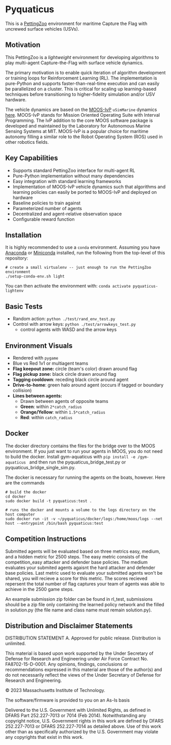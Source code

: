# Pyquaticus
This is a [PettingZoo](https://pettingzoo.farama.org/) environment for maritime Capture the Flag with uncrewed surface vehicles (USVs).

## Motivation
This PettingZoo is a _lightweight_ environment for developing algorithms to play multi-agent Capture-the-Flag with surface vehicle dynamics.

The primary motivation is to enable quick iteration of algorithm development or training loops for Reinforcement Learning (RL). The implementation is pure-Python and supports faster-than-real-time execution and can easily be parallelized on a cluster. This is critical for scaling up learning-based techniques before transitioning to higher-fidelity simulation and/or USV hardware.

The vehicle dynamics are based on the [MOOS-IvP](https://oceanai.mit.edu/moos-ivp/pmwiki/pmwiki.php?n=Main.HomePage) `uSimMarine` dynamics [here](https://oceanai.mit.edu/ivpman/pmwiki/pmwiki.php?n=IvPTools.USimMarine). MOOS-IvP stands for Mission Oriented Operating Suite with Interval Programming. The IvP addition to the core MOOS software package is developed and maintained by the Laboratory for Autonomous Marine Sensing Systems at MIT. MOOS-IvP is a popular choice for maritime autonomy filling a similar role to the Robot Operating System (ROS) used in other robotics fields.

## Key Capabilities
* Supports standard PettingZoo interface for multi-agent RL
* Pure-Python implementation without many dependencies
* Easy integration with standard learning frameworks
* Implementation of MOOS-IvP vehicle dynamics such that algorithms and learning policies can easily be ported to MOOS-IvP and deployed on hardware
* Baseline policies to train against
* Parameterized number of agents
* Decentralized and agent-relative observation space
* Configurable reward function

## Installation
It is highly recommended to use a `conda` environment. Assuming you have [Anaconda](https://www.anaconda.com/) or [Miniconda](https://docs.conda.io/en/latest/miniconda.html) installed, run the following from the top-level of this repository:

```
# create a small virtualenv -- just enough to run the PettingZoo environment
./setup-conda-env.sh light
```

You can then activate the environment with: `conda activate pyquaticus-lightenv`

## Basic Tests

* Random action: `python ./test/rand_env_test.py`
* Control with arrow keys: `python ./test/arrowkeys_test.py`
  * control agents with WASD and the arrow keys

## Environment Visuals

* Rendered with `pygame`
* Blue vs Red 1v1 or multiagent teams
* **Flag keepout zone:** circle (team's color) drawn around flag
* **Flag pickup zone:** black circle drawn around flag
* **Tagging cooldown**: receding black circle around agent
* **Drive-to-home**: green halo around agent (occurs if tagged or boundary collision)
* **Lines between agents:**
  * Drawn between agents of opposite teams
  * **Green**: within `2*catch_radius`
  * **Orange/Yellow**: within `1.5*catch_radius`
  * **Red**: within `catch_radius`

## Docker 

The docker directory contains the files for the bridge over to the MOOS environment. If you just want to run your agents in MOOS, you do not need to build the docker. Install gym-aquaticus with `pip install -e /gym-aquaticus ` and then run the pyquaticus_bridge_test.py or pyquaticus_bridge_single_sim.py. 

The docker is necessary for running the agents on the boats, however. Here are the commands

```
# build the docker
cd docker
sudo docker build -t pyquaticus:test .
```

```
# runs the docker and mounts a volume to the logs directory on the host computer
sudo docker run -it -v ~/pyquaticus/docker/logs:/home/moos/logs --net host --entrypoint /bin/bash pyquaticus:test
```

## Competition Instructions
Submitted agents will be evaluated based on three metrics easy, medium, and a hidden metric for 2500 steps. The easy metric consists of the competition_easy attacker and defender base policies. The medium evaluates your submited agents agaisnt the hard attacker and defender base policies. Last metric used to evaluate your submitted agents won't be shared, you will recieve a score for this metric. The scores recieved repersent the total number of flag captures your team of agents was able to achieve in the 2500 game steps.

An example submission zip folder can be found in rl_test, submissions should be a zip file only containing the learned policy network and the filled in solution.py (the file name and class name must remain solution.py).

## Distribution and Disclaimer Statements

DISTRIBUTION STATEMENT A. Approved for public release. Distribution is unlimited.

This material is based upon work supported by the Under Secretary of Defense for Research and Engineering under Air Force Contract No. FA8702-15-D-0001. Any opinions, findings, conclusions or recommendations expressed in this material are those of the author(s) and do not necessarily reflect the views of the Under Secretary of Defense for Research and Engineering.

© 2023 Massachusetts Institute of Technology.

The software/firmware is provided to you on an As-Is basis

Delivered to the U.S. Government with Unlimited Rights, as defined in DFARS Part 252.227-7013 or 7014 (Feb 2014). Notwithstanding any copyright notice, U.S. Government rights in this work are defined by DFARS 252.227-7013 or DFARS 252.227-7014 as detailed above. Use of this work other than as specifically authorized by the U.S. Government may violate any copyrights that exist in this work.

